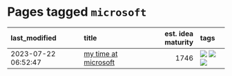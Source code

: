 # Pages tagged `microsoft`

|last_modified|title|est. idea maturity|tags
|:---|:---|---:|:---|
|2023-07-22 06:52:47|[my time at microsoft](../my_time_at_microsoft.md)|1746|[![](https://img.shields.io/badge/tag-amazon-6edb5)](../tags/amazon.md) [![](https://img.shields.io/badge/tag-autobiographical-f1c85)](../tags/autobiographical.md) [![](https://img.shields.io/badge/tag-microsoft-2229ca)](../tags/microsoft.md)|
